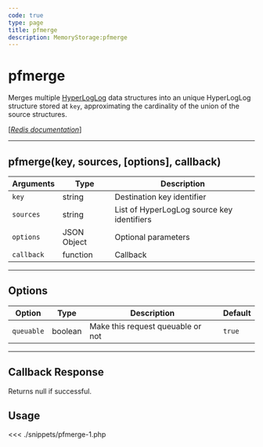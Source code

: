 ```yaml
---
code: true
type: page
title: pfmerge
description: MemoryStorage:pfmerge
---
```


# pfmerge

Merges multiple [HyperLogLog](https://en.wikipedia.org/wiki/HyperLogLog) data structures into an unique HyperLogLog structure stored at `key`, approximating the cardinality of the union of the source structures.

[[_Redis documentation_]](https://redis.io/commands/pfmerge)

---

## pfmerge(key, sources, [options], callback)

| Arguments  | Type        | Description                                |
| ---------- | ----------- | ------------------------------------------ |
| `key`      | string      | Destination key identifier                 |
| `sources`  | string      | List of HyperLogLog source key identifiers |
| `options`  | JSON Object | Optional parameters                        |
| `callback` | function    | Callback                                   |

---

## Options

| Option     | Type    | Description                       | Default |
| ---------- | ------- | --------------------------------- | ------- |
| `queuable` | boolean | Make this request queuable or not | `true`  |

---

## Callback Response

Returns null if successful.

## Usage

<<< ./snippets/pfmerge-1.php
